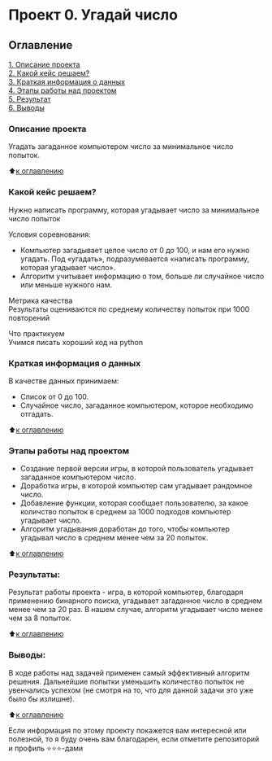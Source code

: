 # Проект 0. Угадай число

## Оглавление  
[1. Описание проекта](https://github.com/belovengineer/data_science_learn/tree/main/project_0/README.md#Описание-проекта)  
[2. Какой кейс решаем?](https://github.com/belovengineer/data_science_learn/tree/main/project_0/README.md#Какой-кейс-решаем)  
[3. Краткая информация о данных](https://github.com/belovengineer/data_science_learn/tree/main/project_0/README.md#Краткая-информация-о-данных)  
[4. Этапы работы над проектом](https://github.com/belovengineer/data_science_learn/tree/main/project_0/README.md#Этапы-работы-над-проектом)  
[5. Результат](https://github.com/belovengineer/data_science_learn/tree/main/project_0/README.md#Результат)    
[6. Выводы](https://github.com/belovengineer/data_science_learn/tree/main/project_0/README.md#Выводы) 

### Описание проекта    
Угадать загаданное компьютером число за минимальное число попыток.

:arrow_up:[к оглавлению](https://github.com/belovengineer/data_science_learn/tree/main/project_0/README.md#Оглавление)


### Какой кейс решаем?    
Нужно написать программу, которая угадывает число за минимальное число попыток

Условия соревнования:  
- Компьютер загадывает целое число от 0 до 100, и нам его нужно угадать. Под «угадать», подразумевается «написать программу, которая угадывает число».
- Алгоритм учитывает информацию о том, больше ли случайное число или меньше нужного нам.

Метрика качества     
Результаты оцениваются по среднему количеству попыток при 1000 повторений

Что практикуем     
Учимся писать хороший код на python


### Краткая информация о данных
В качестве данных принимаем:
- Список от 0 до 100.
- Случайное число, загаданное компьютером, которое необходимо отгадать.
  
:arrow_up:[к оглавлению](https://github.com/belovengineer/data_science_learn/tree/main/project_0/README.md#Оглавление)


### Этапы работы над проектом  
- Создание первой версии игры, в которой пользователь угадывает загаданное компьютером число.
- Доработка игры, в которой компьютер сам угадывает рандомное число.
- Добавление функции, которая сообщает пользователю, за какое количство попыток в среднем за 1000 подходов компьютер угадывает число.
- Алгоритм угадывания доработан до того, чтобы компьютер угадывал число в среднем менее чем за 20 попыток.

:arrow_up:[к оглавлению](https://github.com/belovengineer/data_science_learn/tree/main/project_0/README.md#Оглавление)


### Результаты:  
Результат работы проекта - игра, в которой компьютер, благодаря применению бинарного поиска, угадывает загаданное число в среднем менее чем за 20 раз. В нашем случае, алгоритм угадывает число менее чем за 8 попыток.

:arrow_up:[к оглавлению](https://github.com/belovengineer/data_science_learn/tree/main/project_0/README.md#Оглавление)


### Выводы:  
В ходе работы над задачей применен самый эффективный алгоритм решения. Дальнейшие попытки уменьшить количество попыток не увенчались успехом (не смотря на то, что для данной задачи это уже было бы излишне).

:arrow_up:[к оглавлению](https://github.com/belovengineer/data_science_learn/tree/main/project_0/README.md#Оглавление)


Если информация по этому проекту покажется вам интересной или полезной, то я буду очень вам благодарен, если отметите репозиторий и профиль ⭐️⭐️⭐️-дами